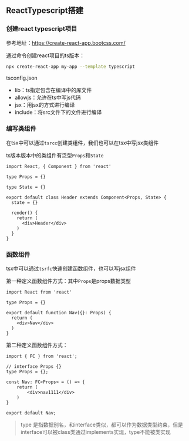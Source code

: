 ## ReactTypescript搭建



### 创建react typescript项目

参考地址：https://create-react-app.bootcss.com/

通过命令创建react项目的ts版本：

```bash
npx create-react-app my-app --template typescript
```



tsconfig.json

* lib：ts指定包含在编译中的库文件
* allowjs：允许在ts中写js代码
* jsx：用jsx的方式进行编译
* include：将src文件下的文件进行编译



### 编写类组件

在tsx中可以通过`tsrcc`创建类组件，我们也可以在tsx中写jsx类组件

ts版本版本中的类组件有泛型`Props`和`State`

```tsx
import React, { Component } from 'react'

type Props = {}

type State = {}

export default class Header extends Component<Props, State> {
  state = {}

  render() {
    return (
      <div>Header</div>
    )
  }
}

```



### 函数组件

tsx中可以通过`tsrfc`快速创建函数组件，也可以写jsx组件

第一种定义函数组件方式：其中`Props`是props数据类型

```tsx
import React from 'react'

type Props = {}

export default function Nav({}: Props) {
  return (
    <div>Nav</div>
  )
}
```



第二种定义函数组件方式：

```tsx
import { FC } from 'react';

// interface Props {}
type Props = {};

const Nav: FC<Props> = () => {
    return (
        <div>nav1111</div>
    )
}

export default Nav;
```



> type 是指数据别名，和interface类似，都可以作为数据类型约束，但是interface可以被class类通过implements实现，type不能被类实现
